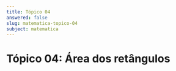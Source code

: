 ```yaml
---
title: Tópico 04
answered: false
slug: matematica-topico-04
subject: matematica
---
```


# Tópico 04: Área dos retângulos
